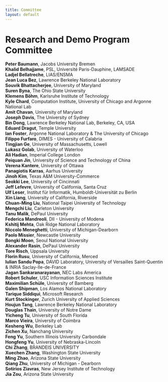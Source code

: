 ```yaml
---
title: Committee
layout: default
---
```


# Research and Demo Program Committee

**Peter Baumann**, Jacobs University Bremen<br>
**Khalid Belhajjame**, PSL, Université Paris-Dauphine, LAMSADE<br>
**Ladjel Bellatreche**, LIAS/ENSMA<br>
**Jean Luca Bez**, Lawrence Berkeley National Laboratory<br>
**Souvik Bhattacherjee**, University of Maryland<br>
**Suren Byna**, The Ohio State University<br>
**Klemens Böhm**, Karlsruhe Institute of Technology<br>
**Kyle Chard**, Computation Institute, University of Chicago and Argonne National Lab<br>
**Amit Chavan**, University of Maryland<br>
**Joseph Davis**, The University of Sydney<br>
**Bin Dong**, Lawrence Berkeley National Lab, Berkeley, CA, USA<br>
**Eduard Dragut**, Temple University<br>
**Ian Foster**, Argonne National Laboratory & The University of Chicago<br>
**Filippo Furfaro**, DIMES - University of Calabria<br>
**Tingjian Ge**, University of Massachusetts, Lowell<br>
**Lukasz Golab**, University of Waterloo<br>
**Ali Hadian**, Imperial College London<br>
**Peiquan Jin**, University of Science and Technology of China<br>
**Verena Kantere**, University of Ottawa<br>
**Panagiotis Karras**, Aarhus University<br>
**Jinoh Kim**, Texas A&M University-Commerce<br>
**Seokki Lee**, University of Cincinnati<br>
**Jeff Lefevre**, University of California, Santa Cruz<br>
**Ulf Leser**, Institut für Informatik, Humboldt-Universität zu Berlin<br>
**Xin Liang**, University of California, Riverside<br>
**Chuan-Ming Liu**, National Taipei University of Technology<br>
**Mengchi Liu**, Carleton University<br>
**Tanu Malik**, DePaul University<br>
**Federica Mandreoli**, DII - University of Modena<br>
**Kshitij Mehta**, Oak Ridge National Laboratory<br>
**Niccolo Meneghetti**, University of Michigan-Dearborn<br>
**Paolo Missier**, Newcastle University<br>
**Bongki Moon**, Seoul National University<br>
**Alexander Rasin**, DePaul University<br>
**Tore Risch**, Uppsala University<br>
**Florin Rusu**, University of California, Merced<br>
**Iulian Sandu Popa**, DAVID Laboratory, University of Versailles Saint-Quentin & INRIA Saclay-Ile-de-France<br>
**Jagan Sankaranarayanan**, NEC Labs America<br>
**Robert Schuler**, USC Information Sciences Institute<br>
**Maximilian Schüle**, University of Bamberg<br>
**Galen Shipman**, Los Alamos National Laboratory<br>
**Tarique Siddiqui**, Microsoft Research<br>
**Kurt Stockinger**, Zurich University of Applied Sciences<br>
**Houjun Tang**, Lawrence Berkeley National Laboratory<br>
**Douglas Thain**, University of Notre Dame<br>
**Yicheng Tu**, University of South Florida<br>
**Marco Vieira**, University of Coimbra<br>
**Kesheng Wu**, Berkeley Lab<br>
**Zichen Xu**, Nanchang University<br>
**Feng Yu**, Southern Illinois University Carbondale<br>
**Hongfeng Yu**, University of Nebraska-Lincoln<br>
**Chi Zhang**, BRANDEIS UNIVERSITY<br>
**Xuechen Zhang**, Washington State University<br>
**Ming Zhao**, Arizona State University<br>
**Qiang Zhu**, University of Michigan - Dearborn<br>
**Sotirios Ziavras**, New Jersey Institute of Technology<br>
**Jia Zou**, Arizona State University<br>
